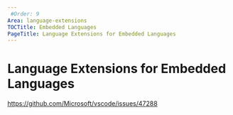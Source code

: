 ```yaml
---
 #Order: 9
Area: language-extensions
TOCTitle: Embedded Languages
PageTitle: Language Extensions for Embedded Languages
---
```


# Language Extensions for Embedded Languages

https://github.com/Microsoft/vscode/issues/47288